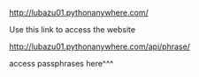 http://lubazu01.pythonanywhere.com/

Use this link to access the website





http://lubazu01.pythonanywhere.com/api/phrase/


access passphrases here^^^